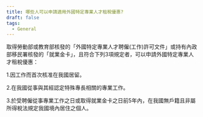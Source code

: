 ```yaml
---
title: 哪些人可以申請適用外國特定專業人才租稅優惠?
draft: false
tags:
  - General
---
```

取得勞動部或教育部核發的「外國特定專業人才聘僱(工作)許可文件」或持有內政部移民署核發的「就業金卡」，且符合下列3項規定者，可以申請外國特定專業人才租稅優惠：

1.因工作而首次核准在我國居留。

2.在我國從事與其經認定特殊專長相關的專業工作。

3.於受聘僱從事專業工作之日或取得就業金卡之日前5年內，在我國無戶籍且非屬所得稅法規定我國境內居住之個人。